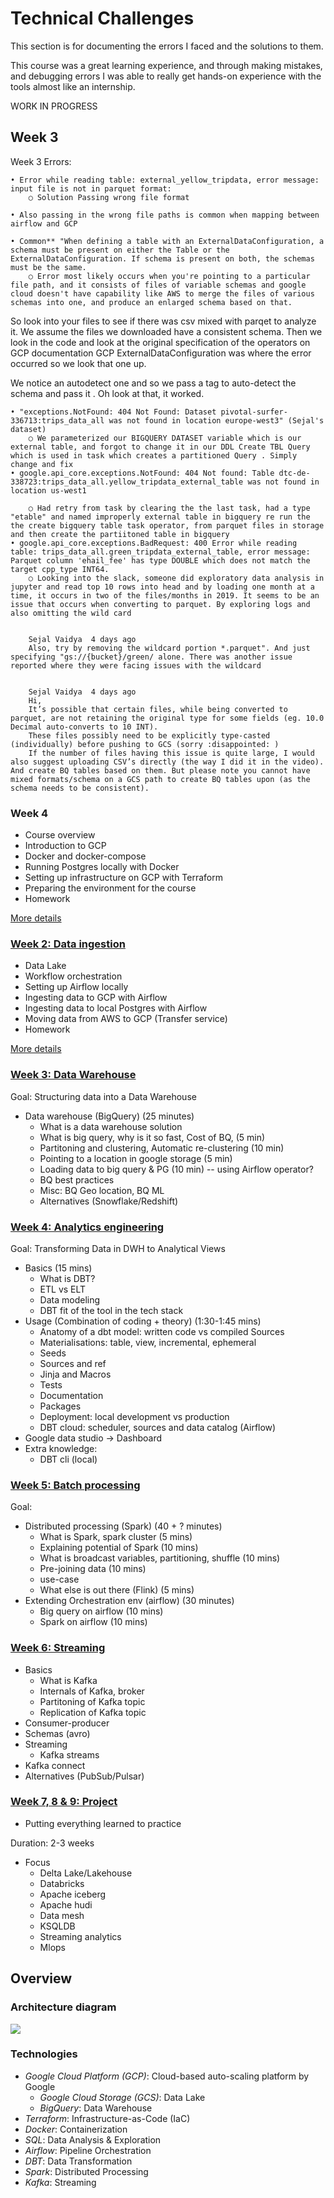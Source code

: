 # Technical Challenges 

This section is for documenting the errors I faced and the solutions to them. 

This course was a great learning experience, and through making mistakes, and debugging errors I was able to really get hands-on experience with the tools almost like an internship. 



WORK IN PROGRESS

## Week 3 


Week 3 Errors: 

	• Error while reading table: external_yellow_tripdata, error message: input file is not in parquet format: 
		○ Solution Passing wrong file format

	• Also passing in the wrong file paths is common when mapping between airflow and GCP

	• Common** "When defining a table with an ExternalDataConfiguration, a schema must be present on either the Table or the ExternalDataConfiguration. If schema is present on both, the schemas must be the same. 
		○ Error most likely occurs when you're pointing to a particular file path, and it consists of files of variable schemas and google cloud doesn't have capability like AWS to merge the files of various schemas into one, and produce an enlarged schema based on that. 

So look into your files to see if there was csv mixed with parqet to analyze it. We assume the files we downloaded have a consistent schema. Then we look in the code and look at the original specification of the operators on GCP documentation GCP ExternalDataConfiguration was where the error occurred so we look that one up. 
		
We notice an autodetect one and so we pass a tag to auto-detect the schema and pass it . Oh look at that, it worked. 
		
	• "exceptions.NotFound: 404 Not Found: Dataset pivotal-surfer-336713:trips_data_all was not found in location europe-west3" (Sejal's dataset)
		○ We parameterized our BIGQUERY DATASET variable which is our external table, and forgot to change it in our DDL Create TBL Query which is used in task which creates a partitioned Query . Simply change and fix
	• google.api_core.exceptions.NotFound: 404 Not found: Table dtc-de-338723:trips_data_all.yellow_tripdata_external_table was not found in location us-west1

		○ Had retry from task by clearing the the last task, had a type "etable" and named improperly external table in bigquery re run the the create bigquery table task operator, from parquet files in storage and then create the partiitoned table in bigquery 
	• google.api_core.exceptions.BadRequest: 400 Error while reading table: trips_data_all.green_tripdata_external_table, error message: Parquet column 'ehail_fee' has type DOUBLE which does not match the target cpp_type INT64.
		○ Looking into the slack, someone did exploratory data analysis in jupyter and read top 10 rows into head and by loading one month at a time, it occurs in two of the files/months in 2019. It seems to be an issue that occurs when converting to parquet. By exploring logs and also omitting the wild card


		Sejal Vaidya  4 days ago
		Also, try by removing the wildcard portion *.parquet". And just specifying "gs://{bucket}/green/ alone. There was another issue reported where they were facing issues with the wildcard 


		Sejal Vaidya  4 days ago
		Hi,
		It’s possible that certain files, while being converted to parquet, are not retaining the original type for some fields (eg. 10.0 Decimal auto-converts to 10 INT).
		These files possibly need to be explicitly type-casted (individually) before pushing to GCS (sorry :disappointed: )
		If the number of files having this issue is quite large, I would also suggest uploading CSV’s directly (the way I did it in the video). And create BQ tables based on them. But please note you cannot have mixed formats/schema on a GCS path to create BQ tables upon (as the schema needs to be consistent).




### Week 4 

* Course overview
* Introduction to GCP
* Docker and docker-compose 
* Running Postgres locally with Docker
* Setting up infrastructure on GCP with Terraform
* Preparing the environment for the course
* Homework

[More details](week_1_basics_n_setup)


### [Week 2: Data ingestion](week_2_data_ingestion)

* Data Lake
* Workflow orchestration
* Setting up Airflow locally
* Ingesting data to GCP with Airflow
* Ingesting data to local Postgres with Airflow
* Moving data from AWS to GCP (Transfer service)
* Homework

[More details](week_2_data_ingestion)



### [Week 3: Data Warehouse](week_3_data_warehouse)

Goal: Structuring data into a Data Warehouse


* Data warehouse (BigQuery) (25 minutes)
    * What is a data warehouse solution
    * What is big query, why is it so fast, Cost of BQ,  (5 min)
    * Partitoning and clustering, Automatic re-clustering (10 min)
    * Pointing to a location in google storage (5 min)
    * Loading data to big query & PG (10 min) -- using Airflow operator?
    * BQ best practices
    * Misc: BQ Geo location, BQ ML 
    * Alternatives (Snowflake/Redshift)



### [Week 4: Analytics engineering](week_4_analytics_engineering/taxi_rides_ny/)

Goal: Transforming Data in DWH to Analytical Views


* Basics (15 mins)
    * What is DBT?
    * ETL vs ELT 
    * Data modeling
    * DBT fit of the tool in the tech stack
* Usage (Combination of coding + theory) (1:30-1:45 mins)
    * Anatomy of a dbt model: written code vs compiled Sources
    * Materialisations: table, view, incremental, ephemeral  
    * Seeds 
    * Sources and ref  
    * Jinja and Macros 
    * Tests  
    * Documentation 
    * Packages 
    * Deployment: local development vs production 
    * DBT cloud: scheduler, sources and data catalog (Airflow)
* Google data studio -> Dashboard
* Extra knowledge:
    * DBT cli (local)



### [Week 5: Batch processing](week_5_batch_processing)

Goal: 

* Distributed processing (Spark) (40 + ? minutes)
    * What is Spark, spark cluster (5 mins)
    * Explaining potential of Spark (10 mins)
    * What is broadcast variables, partitioning, shuffle (10 mins)
    * Pre-joining data (10 mins)
    * use-case
    * What else is out there (Flink) (5 mins)
* Extending Orchestration env (airflow) (30 minutes)
    * Big query on airflow (10 mins)
    * Spark on airflow (10 mins)


### [Week 6: Streaming](week_6_stream_processing)

* Basics
    * What is Kafka
    * Internals of Kafka, broker
    * Partitoning of Kafka topic
    * Replication of Kafka topic
* Consumer-producer
* Schemas (avro)
* Streaming
    * Kafka streams
* Kafka connect
* Alternatives (PubSub/Pulsar)




### [Week 7, 8 & 9: Project](project)

* Putting everything learned to practice

Duration: 2-3 weeks

* Focus
  *  Delta Lake/Lakehouse
    * Databricks
    * Apache iceberg
    * Apache hudi
  * Data mesh
  * KSQLDB
  * Streaming analytics
  * Mlops
  

## Overview

### Architecture diagram
<img src="images/architecture/arch_1.jpg"/>

### Technologies
* *Google Cloud Platform (GCP)*: Cloud-based auto-scaling platform by Google
  * *Google Cloud Storage (GCS)*: Data Lake
  * *BigQuery*: Data Warehouse
* *Terraform*: Infrastructure-as-Code (IaC)
* *Docker*: Containerization
* *SQL*: Data Analysis & Exploration
* *Airflow*: Pipeline Orchestration
* *DBT*: Data Transformation
* *Spark*: Distributed Processing
* *Kafka*: Streaming

